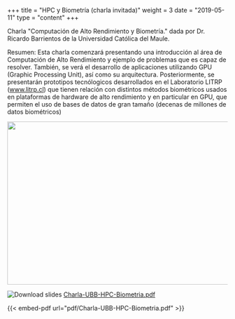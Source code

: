 +++
title = "HPC y Biometría (charla invitada)"
weight = 3
date = "2019-05-11"
type = "content"
+++

Charla "Computación de Alto Rendimiento y Biometría." dada por Dr. Ricardo Barrientos de la Universidad Católica del Maule.

Resumen: Esta charla comenzará presentando una introducción al área de Computación de Alto Rendimiento y ejemplo de problemas que es capaz de resolver. También, se verá el desarrollo de aplicaciones utilizando GPU (Graphic Processing Unit), así como su arquitectura. Posteriormente, se presentarán prototipos tecnólogicos desarrollados en el Laboratorio LITRP (www.litrp.cl) que tienen relación con distintos métodos biométricos usados en plataformas de hardware de alto rendimiento y en particular en GPU, que permiten el uso de bases de datos de gran tamaño (decenas de millones de datos biométricos)

<p align="center">
  <img src="../../images/charlaHPC.jpeg"  width="526" height="372">
</p>

![Download slides](../../images/pdf_web.png) [Charla-UBB-HPC-Biometria.pdf](../../pdf/Charla-UBB-HPC-Biometria.pdf)

{{< embed-pdf url="pdf/Charla-UBB-HPC-Biometria.pdf" >}}